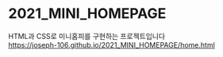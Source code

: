 # 2021_MINI_HOMEPAGE
HTML과 CSS로 미니홈피를 구현하는 프로젝트입니다   
https://joseph-106.github.io/2021_MINI_HOMEPAGE/home.html
